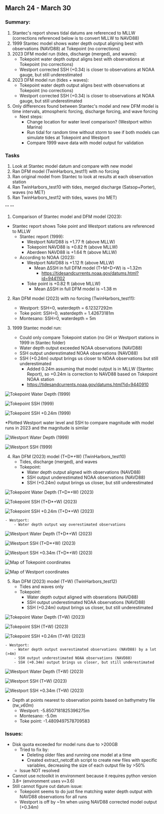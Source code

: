 ## March 24 - March 30
### Summary:
1) Stantec's report shows tidal datums are referenced to MLLW (corrections referenced below is to convert MLLW to NAVD88)
2) 1999 Stantec model shows water depth output aligning best with observations (NAVD88) at Tokepoint (no corrections)
3) 2023 DFM model run (tides, discharge (merged), and waves):
	- Tokepoint water depth output aligns best with observations at Tokepoint (no corrections)
	- Westport corrected SSH (+0.34) is closer to observations at NOAA gauge, but still underestimated
4) 2023 DFM model run (tides + waves):
	- Tokepoint water depth output aligns best with observations at Tokepoint (no corrections)
	- Westport corrected SSH (+0.34) is closer to observations at NOAA gauge, but still underestimated
5) Only differences found between Stantec's model and new DFM model is time intervals, atmospheric forcing, discharge forcing, and wave forcing
	- Next steps:
		- Change location for water level comparison? (Westport within Marina)
		- Run tidal for random time without storm to see if both models can simulate tides at Tokepoint and Westport
		- Compare 1999 wave data with model output for validation


### Tasks
1) Look at Stantec model datum and compare with new model
2) Ran DFM model (TwinHarbors_test11) with no forcing
3) Ran original model from Stantec to look at results at each observation station
4) Ran TwinHarbors_test10 with tides, merged discharge (Satsop+Porter), waves (no MET)
5) Ran TwinHarbors_test12 with tides, waves (no MET)

'''
'''

1) Comparison of Stantec model and DFM model (2023):
- Stantec report shows Toke point and Westport stations are referenced to MLLW
	- Stantec report (1999):
		- Westport NAVD88 is +1.77 ft (above MLLW)
		- Tokepoint NAVD88 is +0.82 ft (above MLLW)
		- Aberdeen NAVD88 is +1.64 ft (above MLLW)
	- According to NOAA (2023):
		- Westport NAVD88 is +1.12 ft (above MLLW)
			- Mean ∆SSH in full DFM model (T+M+D+W) is ~1.32m
    			- https://tidesandcurrents.noaa.gov/datums.html?id=9441102
		- Toke point is +0.82 ft (above MLLW)
   			- Mean ∆SSH in full DFM model is ~1.38 m

2) Ran DFM model (2023) with no forcing (TwinHarbors_test11):
	- Westport: SSH=0, waterdepth = 6.12327292m
	- Toke point: SSH=0, waterdepth = 1.42673181m
	- Montesano: SSH=0, waterdepth = 5m

3) 1999 Stantec model run:
	- Could only compare Tokepoint station (no GH or Westport stations in 1999 in Stantec folder)
	- Water depth output exceeded NOAA observations (NAVD88)
	- SSH output underestimated NOAA observations (NAVD88)
	- SSH (+0.24m) output brings us closer to NOAA observations but still underestimated
		- Added 0.24m assuming that model output is in MLLW (Stantec Report), so +0.24m is correction to NAVD88 based on Tokepoint NOAA station
	 	- https://tidesandcurrents.noaa.gov/datums.html?id=9440910

![Tokepoint Water Depth (1999)](../Figures/040224meeting/Tokepoint_wl_wd_1999.png)

![Tokepoint SSH (1999)](../Figures/040224meeting/Tokepoint_wl_ssh_1999.png)

![Tokepoint SSH +0.24m (1999)](../Figures/040224meeting/Tokepoint_wl_ssh_1999_plus024.png)

*Plotted Westport water level and SSH to compare magnitude with model runs in 2023 and the magnitude is similar

![Westport Water Depth (1999)](../Figures/040224meeting/Westport_wl_wd_1999.png)

![Westport SSH (1999)](../Figures/040224meeting/Westport_wl_ssh_1999.png)

4) Ran DFM (2023) model (T+D*+W) (TwinHarbors_test10)
	- Tides, discharge (merged), and waves
	- Tokepoint:
		- Water depth output aligned with observations (NAVD88)
		- SSH output underestimated NOAA observations (NAVD88)
		- SSH (+0.24m) output brings us closer, but still underestimated

![Tokepoint Water Depth (T+D*+W) (2023)](../Figures/040224meeting/Job17433700_Tokepoint_wl_wd.png)

![Tokepoint SSH (T+D*+W) (2023)](../Figures/040224meeting/Job17433700_Tokepoint_wl_ssh.png)

![Tokepoint SSH +0.24m (T+D*+W) (2023)](../Figures/040224meeting/Job17433700_Tokepoint_wl_ssh_nomet_plus024.png)

	- Westport:
		- Water depth output way overestimated observations

![Westport Water Depth (T+D*+W) (2023)](../Figures/040224meeting/Job17433700_Westport_wl_wd.png)

![Westport SSH (T+D*+W) (2023)](../Figures/040224meeting/Job17433700_Westport_wl_ssh.png)

![Westport SSH +0.34m (T+D*+W) (2023)](../Figures/040224meeting/Job17433700_Westport_wl_ssh_nomet_plus034.png)

![Map of Tokepoint coordinates](../Figures/040224meeting/Tokepoint_coordinates.png)

![Map of Westport coordinates](../Figures/040224meeting/Westport_coordinates.png)

5) Ran DFM (2023) model (T+W) (TwinHarbors_test12)
	- Tides and waves only
	- Tokepoint:
		- Water depth output aligned with obserations (NAVD88)
		- SSH output underestimated NOAA observations (NAVD88)
		- SSH (+0.24m) output brings us closer, but still underestimated

![Tokepoint Water Depth (T+W) (2023)](../Figures/040224meeting/Job17452285_Tokepoint_wl_wd_TW.png)

![Tokepoint SSH (T+W) (2023)](../Figures/040224meeting/Job17452285_Tokepoint_wl_ssh_TW.png)

![Tokepoint SSH +0.24m (T+W) (2023)](../Figures/040224meeting/Job17452285_Tokepoint_wl_ssh_TW_024.png)

	- Westport:
		- Water depth output overestimated observations (NAVD88) by a lot (>4m)
		- SSH output underestimated NOAA observations (NAVD88)
		- SSH (+0.34m) output brings us closer, but still underestimated

![Westport Water Depth (T+W) (2023)](../Figures/040224meeting/Job17452285_Westport_wl_wd_TW.png)

![Westport SSH (T+W) (2023)](../Figures/040224meeting/Job17452285_Westport_wl_ssh_TW.png)

![Westport SSH +0.34m (T+W) (2023)](../Figures/040224meeting/Job17452285_Westport_wl_ssh_TW_034.png)


- Depth at points nearest to observation points based on bathymetry file (*tw_v60m*)
	- Westport: -5.8507181825396275m
	- Montesano: -5.0m
	- Toke point: -1.4809497578709583

### Issues:
- Disk quota exceeded for model runs due to >200GB
	- Tried to fix by:
		- Deleting older files and running one model at a time
		- Created extract_netcdf.sh script to create new files with specific variables, decreasing the size of each output file by >50%
	- Issue NOT resolved
- Cannot use nctoolkit in environment because it requires python version 3.8+ (environment uses v=3.6)
- Still cannot figure out datum issue:
	- Tokepoint seems to do just fine matching water depth output with NAVD88 observations for all runs
 	- Westport is off by ~1m when using NAVD88 corrected model output (+0.34m)
